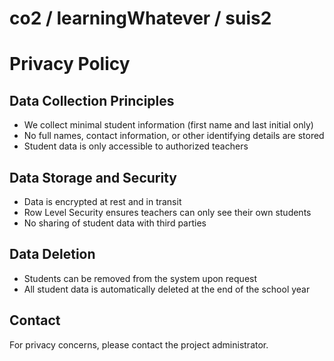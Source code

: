 # co2 / learningWhatever / suis2

# Privacy Policy

## Data Collection Principles

- We collect minimal student information (first name and last initial only)
- No full names, contact information, or other identifying details are stored
- Student data is only accessible to authorized teachers

## Data Storage and Security

- Data is encrypted at rest and in transit
- Row Level Security ensures teachers can only see their own students
- No sharing of student data with third parties

## Data Deletion

- Students can be removed from the system upon request
- All student data is automatically deleted at the end of the school year

## Contact

For privacy concerns, please contact the project administrator.


